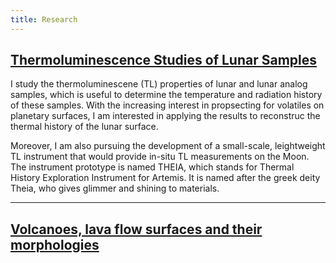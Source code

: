 ```yaml
---
title: Research
---
```


## <u>Thermoluminescence Studies of Lunar Samples</u>

I study the thermoluminescene (TL) properties of lunar and lunar analog samples, which is useful to determine the temperature and radiation history of these samples. With the increasing interest in propsecting for volatiles on planetary surfaces, I am interested in applying the results to reconstruc the thermal history of the lunar surface.



Moreover, I am also pursuing the development of a small-scale, leightweight TL instrument that would provide in-situ TL measurements on the Moon. The instrument prototype is named THEIA, which stands for Thermal History Exploration Instrument for Artemis. It is named after the greek deity Theia, who gives glimmer and shining to materials.



____

## <u>Volcanoes, lava flow surfaces and their morphologies</u>


